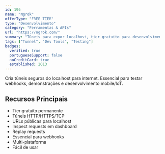 ```yaml
---
id: 196
name: "Ngrok"
offerType: "FREE TIER"
type: "Desenvolvimento"
category: "Ferramentas & APIs"
url: "https://ngrok.com/"
summary: "Túneis para expor localhost, tier gratuito para desenvolvimento."
tags: ["Tunnel", "Dev Tools", "Testing"]
badges:
  verified: true
  portugueseSupport: false
  noCreditCard: true
  established: 2013
---
```


Cria túneis seguros do localhost para internet. Essencial para testar webhooks, demonstrações e desenvolvimento mobile/IoT.

## Recursos Principais

- Tier gratuito permanente
- Túneis HTTP/HTTPS/TCP
- URLs públicas para localhost
- Inspect requests em dashboard
- Replay requests
- Essencial para webhooks
- Multi-plataforma
- Fácil de usar
